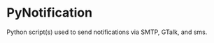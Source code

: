 PyNotification
==============

Python script(s) used to send notifications via SMTP, GTalk, and sms.
